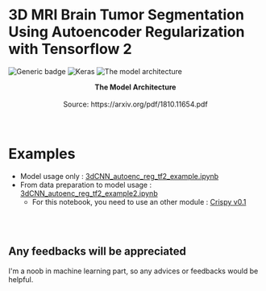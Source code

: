 # 3D MRI Brain Tumor Segmentation Using Autoencoder Regularization with Tensorflow 2

![Generic badge](https://img.shields.io/badge/Implemented%20in-Tensorflow%202-blueviolet.svg)
![Keras](https://img.shields.io/badge/Implemented%20in-Keras-red.svg)
![The model architecture](https://www.suyogjadhav.com/images/misc/brats2018_sota_model.png)
<center><b>The Model Architecture</b></center><br /><center>Source: https://arxiv.org/pdf/1810.11654.pdf</center>
<br /><br />


# Examples
- Model usage only : [3dCNN_autoenc_reg_tf2_example.ipynb][example_url1]<br>
- From data preparation to model usage : [3dCNN_autoenc_reg_tf2_example2.ipynb][example_url2]
  + For this notebook, you need to use an other module : [Crispy v0.1][crispy_url]

<br><br>
## Any feedbacks will be appreciated
I'm a noob in machine learning part, so any advices or feedbacks would be helpful.









[example_url1]: https://github.com/Crispy13/3d-mri-brain-tumor-segmentation-using-autoencoder-regularization/blob/master/3dCNN_autoenc_reg_tf2_example.ipynb
[example_url2]: https://github.com/Crispy13/3d-mri-brain-tumor-segmentation-using-autoencoder-regularization/blob/master/3dCNN_autoenc_reg_tf2_examples2.ipynb
[crispy_url]: https://github.com/Crispy13/crispy/releases/tag/v0.1


